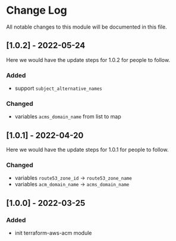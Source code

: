 # Change Log

All notable changes to this module will be documented in this file.

## [1.0.2] - 2022-05-24

Here we would have the update steps for 1.0.2 for people to follow.

### Added

- support `subject_alternative_names`

### Changed

- variables `acms_domain_name` from list to map

## [1.0.1] - 2022-04-20
  
Here we would have the update steps for 1.0.1 for people to follow.

### Changed

- variables `route53_zone_id` -> `route53_zone_name`
- variables `acm_domain_name` -> `acms_domain_name`

## [1.0.0] - 2022-03-25

### Added

- init terraform-aws-acm module
